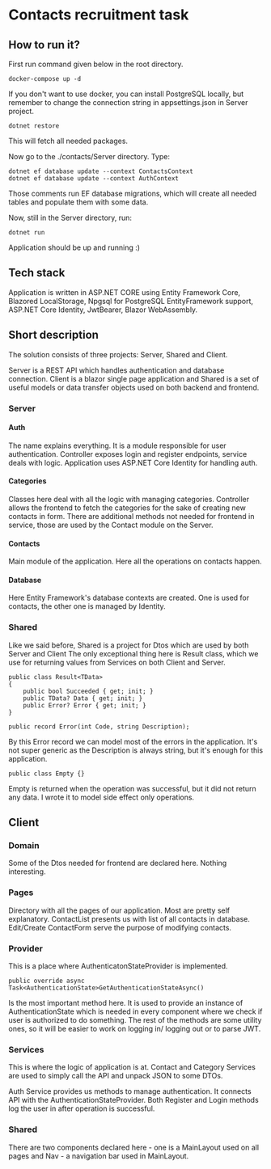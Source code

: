 ﻿# Contacts recruitment task

## How to run it?

First run command given below in the root directory.
```
docker-compose up -d
```
If you don't want to use docker, you can install PostgreSQL
locally, but remember to change the connection string in appsettings.json in Server project.

```
dotnet restore
```
This will fetch all needed packages.

Now go to the ./contacts/Server directory. Type:
```
dotnet ef database update --context ContactsContext
dotnet ef database update --context AuthContext
```
Those comments run EF database migrations, which will
create all needed tables and populate them with some data.

Now, still in the Server directory, run:
```
dotnet run
```

Application should be up and running :)

## Tech stack
Application is written in ASP.NET CORE using Entity Framework Core,
Blazored LocalStorage, Npgsql for PostgreSQL EntityFramework support,
ASP.NET Core Identity, JwtBearer, Blazor WebAssembly.

## Short description
The solution consists of three projects: Server, Shared and Client.

Server is a REST API which handles authentication and database connection.
Client is a blazor single page application
and Shared is a set of useful models or data transfer objects 
used on both backend and frontend.

### Server

#### Auth
The name explains everything. It is a module responsible for
user authentication. Controller exposes login and register endpoints,
service deals with logic. Application uses ASP.NET Core Identity for handling auth.

#### Categories
Classes here deal with all the logic with managing
categories. Controller allows the frontend to fetch
the categories for the sake of creating new contacts in form.
There are additional methods not needed for frontend in service,
those are used by the Contact module on the Server.

#### Contacts
Main module of the application. Here all the operations
on contacts happen.
 
#### Database
Here Entity Framework's database contexts are created.
One is used for contacts, the other one is managed by Identity.

### Shared
Like we said before, Shared is a project for Dtos which are used by both Server and Client
The only exceptional thing here is Result class, which we use for returning values from Services
on both Client and Server.
```
public class Result<TData>
{
    public bool Succeeded { get; init; }
    public TData? Data { get; init; }
    public Error? Error { get; init; }
}
```

```
public record Error(int Code, string Description);

```
By this Error record we can model most of the errors in the application. It's not super generic as the Description 
is always string, but it's enough for this application.

```
public class Empty {}
```
Empty is returned when the operation was successful,
but it did not return any data. I wrote it to model
side effect only operations.

## Client

### Domain
Some of the Dtos needed for frontend are declared here.
Nothing interesting.

### Pages
Directory with all the pages of our application.
Most are pretty self explanatory. 
ContactList presents us with list of all contacts in database.
Edit/Create ContactForm serve the purpose of modifying contacts.

### Provider
This is a place where AuthenticatonStateProvider is implemented.
```
public override async Task<AuthenticationState>GetAuthenticationStateAsync()
```
Is the most important method here. It is used to provide an
instance of AuthenticationState which is needed in every component
where we check if user is authorized to do something.
The rest of the methods are some utility ones, so it will be easier
to work on logging in/ logging out or to parse JWT.

### Services
This is where the logic of application is at. Contact and Category
Services are used to simply call the API and unpack JSON to some DTOs.

Auth Service provides us methods to manage authentication.
It connects API with the AuthenticationStateProvider.
Both Register and Login methods log the user in after operation is successful.

### Shared
There are two components declared here - one is a MainLayout used on
all pages and Nav - a navigation bar used in MainLayout.
